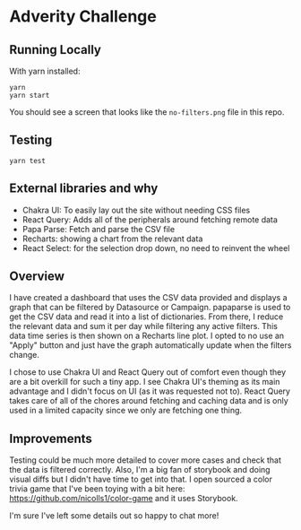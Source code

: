# Adverity Challenge

## Running Locally

With yarn installed:

```
yarn
yarn start
```

You should see a screen that looks like the `no-filters.png` file in this repo.

## Testing

```
yarn test
```

## External libraries and why

- Chakra UI: To easily lay out the site without needing CSS files
- React Query: Adds all of the peripherals around fetching remote data
- Papa Parse: Fetch and parse the CSV file
- Recharts: showing a chart from the relevant data
- React Select: for the selection drop down, no need to reinvent the wheel

## Overview

I have created a dashboard that uses the CSV data provided and displays a graph
that can be filtered by Datasource or Campaign. papaparse is used to get the CSV
data and read it into a list of dictionaries. From there, I reduce the relevant
data and sum it per day while filtering any active filters. This data time
series is then shown on a Recharts line plot. I opted to no use an "Apply"
button and just have the graph automatically update when the filters change.

I chose to use Chakra UI and React Query out of comfort even though they are a
bit overkill for such a tiny app. I see Chakra UI's theming as its main
advantage and I didn't focus on UI (as it was requested not to). React Query
takes care of all of the chores around fetching and caching data and is only
used in a limited capacity since we only are fetching one thing.

## Improvements

Testing could be much more detailed to cover more cases and check that the data
is filtered correctly. Also, I'm a big fan of storybook and doing visual diffs
but I didn't have time to get into that. I open sourced a color trivia game that
I've been toying with a bit here: https://github.com/nicolls1/color-game and it
uses Storybook.

I'm sure I've left some details out so happy to chat more!
